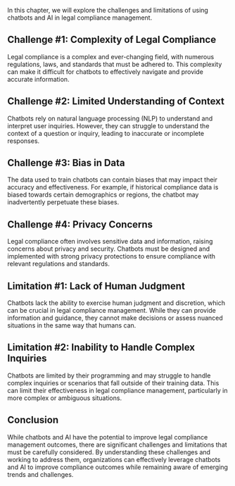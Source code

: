 

In this chapter, we will explore the challenges and limitations of using chatbots and AI in legal compliance management.

Challenge #1: Complexity of Legal Compliance
--------------------------------------------

Legal compliance is a complex and ever-changing field, with numerous regulations, laws, and standards that must be adhered to. This complexity can make it difficult for chatbots to effectively navigate and provide accurate information.

Challenge #2: Limited Understanding of Context
----------------------------------------------

Chatbots rely on natural language processing (NLP) to understand and interpret user inquiries. However, they can struggle to understand the context of a question or inquiry, leading to inaccurate or incomplete responses.

Challenge #3: Bias in Data
--------------------------

The data used to train chatbots can contain biases that may impact their accuracy and effectiveness. For example, if historical compliance data is biased towards certain demographics or regions, the chatbot may inadvertently perpetuate these biases.

Challenge #4: Privacy Concerns
------------------------------

Legal compliance often involves sensitive data and information, raising concerns about privacy and security. Chatbots must be designed and implemented with strong privacy protections to ensure compliance with relevant regulations and standards.

Limitation #1: Lack of Human Judgment
-------------------------------------

Chatbots lack the ability to exercise human judgment and discretion, which can be crucial in legal compliance management. While they can provide information and guidance, they cannot make decisions or assess nuanced situations in the same way that humans can.

Limitation #2: Inability to Handle Complex Inquiries
----------------------------------------------------

Chatbots are limited by their programming and may struggle to handle complex inquiries or scenarios that fall outside of their training data. This can limit their effectiveness in legal compliance management, particularly in more complex or ambiguous situations.

Conclusion
----------

While chatbots and AI have the potential to improve legal compliance management outcomes, there are significant challenges and limitations that must be carefully considered. By understanding these challenges and working to address them, organizations can effectively leverage chatbots and AI to improve compliance outcomes while remaining aware of emerging trends and challenges.
